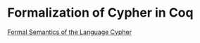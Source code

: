 # Formalization of Cypher in Coq

[Formal Semantics of the Language Cypher](https://arxiv.org/abs/1802.09984)
